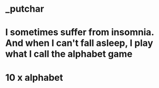 # _putchar
# I sometimes suffer from insomnia. And when I can't fall asleep, I play what I call the alphabet game
# 10 x alphabet
